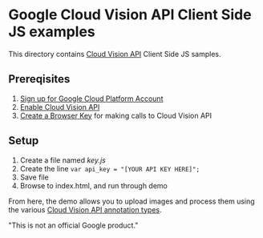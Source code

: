 # Google Cloud Vision API Client Side JS examples

This directory contains [Cloud Vision API](https://cloud.google.com/vision/) Client Side JS samples.

## Prereqisites
1. [Sign up for Google Cloud Platform Account](http://cloud.google.com)
2. [Enable Cloud Vision API](https://cloud.google.com/vision/docs/getting-started)
3. [Create a Browser Key](https://cloud.google.com/vision/docs/auth-template/cloud-api-auth) for making calls to Cloud Vision API



## Setup
1. Create a file named *key.js* 
2. Create the line `var api_key = "[YOUR API KEY HERE]";`
3. Save file
4. Browse to index.html, and run through demo


From here, the demo allows you to upload images and process them using the various [Cloud Vision API annotation types](https://cloud.google.com/vision/reference/rest/v1/images/annotate#Type). 

"This is not an official Google product."